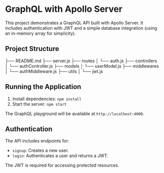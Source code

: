 # GraphQL with Apollo Server

This project demonstrates a GraphQL API built with Apollo Server. It includes authentication with JWT and a simple database integration (using an in-memory array for simplicity).

## Project Structure


├── README.md
├── server.js
├── routes
│   └── auth.js
├── controllers
│   └── authController.js
├── models
│   └── userModel.js
├── middlewares
│   └── authMiddleware.js
├── utils
│   └── jwt.js


## Running the Application

1.  Install dependencies: `npm install`
2.  Start the server: `npm start`

The GraphQL playground will be available at `http://localhost:4000`.

## Authentication

The API includes endpoints for:

*   `signup`: Creates a new user.
*   `login`: Authenticates a user and returns a JWT.

The JWT is required for accessing protected resources.
